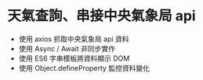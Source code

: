 # 天氣查詢、串接中央氣象局 api
 - 使用 axios 抓取中央氣象局 api 資料
 - 使用 Async / Await 非同步實作
 - 使用 ES6 字串模板將資料顯示 DOM
 - 使用 Object.defineProperty 監控資料變化
